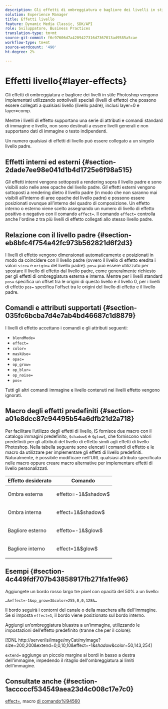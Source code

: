 ```yaml
---
description: Gli effetti di ombreggiatura e bagliore dei livelli in stile Photoshop vengono implementati utilizzando sottolivelli speciali (livelli di effetto) che possono essere collegati a qualsiasi livello (livello padre), inclusi layer=0 e layer=comp.
solution: Experience Manager
title: Effetti livello
feature: Dynamic Media Classic, SDK/API
role: Sviluppatore, Business Practices
translation-type: tm+mt
source-git-commit: f6c97606d7a4209427316d7367013ad9585a5cae
workflow-type: tm+mt
source-wordcount: '490'
ht-degree: 2%

---
```



# Effetti livello{#layer-effects}

Gli effetti di ombreggiatura e bagliore dei livelli in stile Photoshop vengono implementati utilizzando sottolivelli speciali (livelli di effetto) che possono essere collegati a qualsiasi livello (livello padre), inclusi layer=0 e layer=comp.

Mentre i livelli di effetto supportano una serie di attributi e comandi standard di immagine e livello, non sono destinati a essere livelli generali e non supportano dati di immagine o testo indipendenti.

Un numero qualsiasi di effetti di livello può essere collegato a un singolo livello padre.

## Effetti interni ed esterni {#section-2dade7ee98e041d1b4d1725e6f98a515}

*Gli* effetti interni vengono sottoposti a rendering sopra il livello padre e sono visibili solo nelle aree opache del livello padre. *Gli* effetti esterni vengono sottoposti a rendering dietro il livello padre (in modo che non saranno mai visibili all’interno di aree opache del livello padre) e possono essere posizionati ovunque all’interno del quadro di composizione. Un effetto interno o esterno viene scelto assegnando un numero di livello di effetto positivo o negativo con il comando `effect=`. Il comando `effect=` controlla anche l&#39;ordine z tra più livelli di effetto collegati allo stesso livello padre.

## Relazione con il livello padre {#section-eb8bfc4f754a42fc973b562821d6f2d3}

I livelli di effetto vengono dimensionati automaticamente e posizionati in modo da coincidere con il livello padre (ovvero il livello di effetto eredita i valori `size=` e `origin=` del livello padre). `pos=` può essere utilizzato per spostare il livello di effetto dal livello padre, come generalmente richiesto per gli effetti di ombreggiatura esterna e interna. Mentre per i livelli standard `pos=` specifica un offset tra le origini di questo livello e il livello 0, per i livelli di effetto `pos=` specifica l&#39;offset tra le origini del livello di effetto e il livello padre.

## Comandi e attributi supportati {#section-035fc6bcba7d4e7ab4bd46687c1d8879}

I livelli di effetto accettano i comandi e gli attributi seguenti:

* `blendMode=`
* `effect=`
* `color=`
* `maskUse=`
* `opac=`
* `op_grow=`
* `op_blur=`
* `op_noise=`
* `pos=`

Tutti gli altri comandi immagine e livello contenuti nei livelli effetto vengono ignorati.

## Macro degli effetti predefiniti {#section-a01e8dcc87c94495b54a6dfb21d2a718}

Per facilitare l’utilizzo degli effetti di livello, IS fornisce due macro con il catalogo immagini predefinito, `$shadow$` e `$glow$`, che forniscono valori predefiniti per gli attributi del livello di effetto simili agli effetti di livello Photoshop. Nella tabella seguente sono elencati i comandi di effetto e le macro da utilizzare per implementare gli effetti di livello predefiniti. Naturalmente, è possibile modificare nell&#39;URL qualsiasi attributo specificato nelle macro oppure creare macro alternative per implementare effetti di livello personalizzati.

<table id="table_8089C41AD1F24223A58C7DD8F4DDF73C"> 
 <thead> 
  <tr> 
   <th class="entry"> <b> Effetto desiderato</b> </th> 
   <th class="entry"> <b> Comando</b> </th> 
  </tr> 
 </thead>
 <tbody> 
  <tr> 
   <td> <p> Ombra esterna </p> </td> 
   <td> <p> <span class="codeph"> effetto=-1&amp;$shadow$</span> </p> </td> 
  </tr> 
  <tr> 
   <td> <p> Ombra interna </p> </td> 
   <td> <p> <span class="codeph"> effect=1&amp;$shadow$</span> </p> </td> 
  </tr> 
  <tr> 
   <td> <p> Bagliore esterno </p> </td> 
   <td> <p> <span class="codeph"> effetto=-1&amp;$glow$</span> </p> </td> 
  </tr> 
  <tr> 
   <td> <p> Bagliore interno </p> </td> 
   <td> <p> <span class="codeph"> effect=1&amp;$glow$</span> </p> </td> 
  </tr> 
 </tbody> 
</table>

## Esempi {#section-4c449fdf707b43858917fb271fa1fe96}

Aggiungete un bordo rosso largo tre pixel con opacità del 50% a un livello:

`…&effect=-1&op_grow=3&color=255,0,0,128&…`

Il bordo seguirà i contorni del canale o della maschera alfa dell&#39;immagine. Se si imposta `effect=1`, il bordo viene posizionato sul bordo interno.

Aggiungi un’ombreggiatura bluastra a un’immagine, utilizzando le impostazioni dell’effetto predefinito (tranne che per il colore):

[!DNL http://server/is/image/myCat/myImage?size=200,200&extend=0,0,10,10&effect=-1&$shadow$&color=50,143,254]

`extend=` aggiunge un piccolo margine ai bordi in basso a destra dell&#39;immagine, impedendo il ritaglio dell&#39;ombreggiatura ai limiti dell&#39;immagine.

## Consultate anche {#section-1acccccf534549aea23d4c008c17e7c0}

[effect=](../../../../../is-api/http-ref/image-serving-api-ref/c-http-protocol-reference/c-command-reference/r-effect.md#reference-b1296c4afed047fb921bbc1e33752135), macro  [di comando%l94560](../../../../../is-api/http-ref/image-serving-api-ref/c-http-protocol-reference/c-syntax-and-features/r-is-http-command-macros.md#reference-ea2a9571c65a46da83eca27d0013cbf9)
